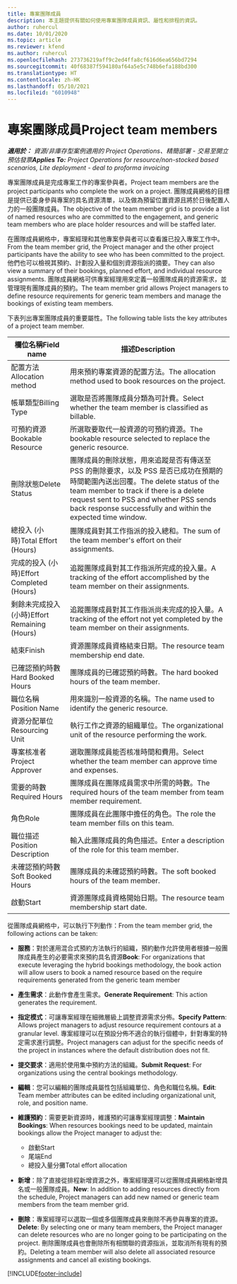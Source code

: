```yaml
---
title: 專案團隊成員
description: 本主題提供有關如何使用專案團隊成員資訊、屬性和排程的資訊。
author: ruhercul
ms.date: 10/01/2020
ms.topic: article
ms.reviewer: kfend
ms.author: ruhercul
ms.openlocfilehash: 273736219aff9c2ed4ffa8cf616d6ea656bd7294
ms.sourcegitcommit: 40f68387f594180af64a5e5c748b6efa188bd300
ms.translationtype: HT
ms.contentlocale: zh-HK
ms.lasthandoff: 05/10/2021
ms.locfileid: "6010948"
---
```

# <a name="project-team-members"></a><span data-ttu-id="943e3-103">專案團隊成員</span><span class="sxs-lookup"><span data-stu-id="943e3-103">Project team members</span></span>

<span data-ttu-id="943e3-104">_**適用於：** 資源/非庫存型案例適用的 Project Operations、精簡部署 - 交易至開立預估發票_</span><span class="sxs-lookup"><span data-stu-id="943e3-104">_**Applies To:** Project Operations for resource/non-stocked based scenarios, Lite deployment - deal to proforma invoicing_</span></span>

<span data-ttu-id="943e3-105">專案團隊成員是完成專案工作的專案參與者。</span><span class="sxs-lookup"><span data-stu-id="943e3-105">Project team members are the project participants who complete the work on a project.</span></span> <span data-ttu-id="943e3-106">團隊成員網格的目標是提供已委身參與專案的具名資源清單，以及做為預留位置資源且將於日後配置人力的一般團隊成員。</span><span class="sxs-lookup"><span data-stu-id="943e3-106">The objective of the team member grid is to provide a list of named resources who are committed to the engagement, and generic team members who are place holder resources and will be staffed later.</span></span>

<span data-ttu-id="943e3-107">在團隊成員網格中，專案經理和其他專案參與者可以查看誰已投入專案工作中。</span><span class="sxs-lookup"><span data-stu-id="943e3-107">From the team member grid, the Project manager and the other project participants have the ability to see who has been committed to the project.</span></span> <span data-ttu-id="943e3-108">他們也可以檢視其預約、計劃投入量和個別資源指派的摘要。</span><span class="sxs-lookup"><span data-stu-id="943e3-108">They can also view a summary of their bookings, planned effort, and individual resource assignments.</span></span> <span data-ttu-id="943e3-109">團隊成員網格可供專案經理用來定義一般團隊成員的資源需求，並管理現有團隊成員的預約。</span><span class="sxs-lookup"><span data-stu-id="943e3-109">The team member grid allows Project managers to define resource requirements for generic team members and manage the bookings of existing team members.</span></span>

<span data-ttu-id="943e3-110">下表列出專案團隊成員的重要屬性。</span><span class="sxs-lookup"><span data-stu-id="943e3-110">The following table lists the key attributes of a project team member.</span></span>

| <span data-ttu-id="943e3-111">欄位名稱</span><span class="sxs-lookup"><span data-stu-id="943e3-111">Field name</span></span>          | <span data-ttu-id="943e3-112">描述</span><span class="sxs-lookup"><span data-stu-id="943e3-112">Description</span></span>                                                                                                                                                                  |
|--------------------------|-----------------------------------------------------------------------------------------------------------------------------------------------------------------------------------|
| <span data-ttu-id="943e3-113">配置方法</span><span class="sxs-lookup"><span data-stu-id="943e3-113">Allocation method</span></span>        | <span data-ttu-id="943e3-114">用來預約專案資源的配置方法。</span><span class="sxs-lookup"><span data-stu-id="943e3-114">The allocation method used to book resources on the project.</span></span>                                                                         |
| <span data-ttu-id="943e3-115">帳單類型</span><span class="sxs-lookup"><span data-stu-id="943e3-115">Billing Type</span></span>             | <span data-ttu-id="943e3-116">選取是否將團隊成員分類為可計費。</span><span class="sxs-lookup"><span data-stu-id="943e3-116">Select whether the team member is classified as billable.</span></span>                                                                                                                                       |
| <span data-ttu-id="943e3-117">可預約資源</span><span class="sxs-lookup"><span data-stu-id="943e3-117">Bookable Resource</span></span>        | <span data-ttu-id="943e3-118">所選取要取代一般資源的可預約資源。</span><span class="sxs-lookup"><span data-stu-id="943e3-118">The bookable resource selected to replace the generic resource.</span></span>                                                                                                                   |
| <span data-ttu-id="943e3-119">刪除狀態</span><span class="sxs-lookup"><span data-stu-id="943e3-119">Delete Status</span></span>            | <span data-ttu-id="943e3-120">團隊成員的刪除狀態，用來追蹤是否有傳送至 PSS 的刪除要求，以及 PSS 是否已成功在預期的時間範圍內送出回覆。</span><span class="sxs-lookup"><span data-stu-id="943e3-120">The delete status of the team member to track if there is a delete request sent to PSS and whether PSS sends back response successfully and within the expected time window.</span></span> |
| <span data-ttu-id="943e3-121">總投入 (小時)</span><span class="sxs-lookup"><span data-stu-id="943e3-121">Total Effort (Hours)</span></span>     | <span data-ttu-id="943e3-122">團隊成員對其工作指派的投入總和。</span><span class="sxs-lookup"><span data-stu-id="943e3-122">The sum of the team member's effort on their assignments.</span></span>                                                                                                                         |
| <span data-ttu-id="943e3-123">完成的投入 (小時)</span><span class="sxs-lookup"><span data-stu-id="943e3-123">Effort Completed (Hours)</span></span> | <span data-ttu-id="943e3-124">追蹤團隊成員對其工作指派所完成的投入量。</span><span class="sxs-lookup"><span data-stu-id="943e3-124">A tracking of the effort accomplished by the team member on their assignments.</span></span>                                                                                           |
| <span data-ttu-id="943e3-125">剩餘未完成投入 (小時)</span><span class="sxs-lookup"><span data-stu-id="943e3-125">Effort Remaining (Hours)</span></span> | <span data-ttu-id="943e3-126">追蹤團隊成員對其工作指派尚未完成的投入量。</span><span class="sxs-lookup"><span data-stu-id="943e3-126">A tracking of the effort not yet completed by the team member on their assignments.</span></span>                                                                                    |
| <span data-ttu-id="943e3-127">結束</span><span class="sxs-lookup"><span data-stu-id="943e3-127">Finish</span></span>                   | <span data-ttu-id="943e3-128">資源團隊成員資格結束日期。</span><span class="sxs-lookup"><span data-stu-id="943e3-128">The resource team membership end date.</span></span>                                                                                                                                            |
| <span data-ttu-id="943e3-129">已確認預約時數</span><span class="sxs-lookup"><span data-stu-id="943e3-129">Hard Booked Hours</span></span>        | <span data-ttu-id="943e3-130">團隊成員的已確認預約時數。</span><span class="sxs-lookup"><span data-stu-id="943e3-130">The hard booked hours of the team member.</span></span>                                                                                                                                                                |
| <span data-ttu-id="943e3-131">職位名稱</span><span class="sxs-lookup"><span data-stu-id="943e3-131">Position Name</span></span>            | <span data-ttu-id="943e3-132">用來識別一般資源的名稱。</span><span class="sxs-lookup"><span data-stu-id="943e3-132">The name used to identify the generic resource.</span></span>                                                                                                                                   |
| <span data-ttu-id="943e3-133">資源分配單位</span><span class="sxs-lookup"><span data-stu-id="943e3-133">Resourcing Unit</span></span>          | <span data-ttu-id="943e3-134">執行工作之資源的組織單位。</span><span class="sxs-lookup"><span data-stu-id="943e3-134">The organizational unit of the resource performing the work.</span></span>                                                                                                                      |
| <span data-ttu-id="943e3-135">專案核准者</span><span class="sxs-lookup"><span data-stu-id="943e3-135">Project Approver</span></span>         | <span data-ttu-id="943e3-136">選取團隊成員能否核准時間和費用。</span><span class="sxs-lookup"><span data-stu-id="943e3-136">Select whether the team member can approve time and expenses.</span></span>                                                                                                                     |
| <span data-ttu-id="943e3-137">需要的時數</span><span class="sxs-lookup"><span data-stu-id="943e3-137">Required Hours</span></span>           | <span data-ttu-id="943e3-138">團隊成員在團隊成員需求中所需的時數。</span><span class="sxs-lookup"><span data-stu-id="943e3-138">The required hours of the team member from team member requirement.</span></span>                                                                                                                       |
| <span data-ttu-id="943e3-139">角色</span><span class="sxs-lookup"><span data-stu-id="943e3-139">Role</span></span>                     | <span data-ttu-id="943e3-140">團隊成員在此團隊中擔任的角色。</span><span class="sxs-lookup"><span data-stu-id="943e3-140">The role the team member fills on this team.</span></span>                                                                                                                                |
| <span data-ttu-id="943e3-141">職位描述</span><span class="sxs-lookup"><span data-stu-id="943e3-141">Position Description</span></span>     | <span data-ttu-id="943e3-142">輸入此團隊成員的角色描述。</span><span class="sxs-lookup"><span data-stu-id="943e3-142">Enter a description of the role for this team member.</span></span>                                                                                                                             |
| <span data-ttu-id="943e3-143">未確認預約時數</span><span class="sxs-lookup"><span data-stu-id="943e3-143">Soft Booked Hours</span></span>        | <span data-ttu-id="943e3-144">團隊成員的未確認預約時數。</span><span class="sxs-lookup"><span data-stu-id="943e3-144">The soft booked hours of the team member.</span></span>                                                                                                                                                                 |
| <span data-ttu-id="943e3-145">啟動</span><span class="sxs-lookup"><span data-stu-id="943e3-145">Start</span></span>                    | <span data-ttu-id="943e3-146">資源團隊成員資格開始日期。</span><span class="sxs-lookup"><span data-stu-id="943e3-146">The resource team membership start date.</span></span>                                                                                                                                          |

<span data-ttu-id="943e3-147">從團隊成員網格中，可以執行下列動作：</span><span class="sxs-lookup"><span data-stu-id="943e3-147">From the team member grid, the following actions can be taken:</span></span>

- <span data-ttu-id="943e3-148">**服務**：對於運用混合式預約方法執行的組織，預約動作允許使用者根據一般團隊成員產生的必要需求來預約具名資源</span><span class="sxs-lookup"><span data-stu-id="943e3-148">**Book**: For organizations that execute leveraging the hybrid bookings methodology, the book action will allow users to book a named resource based on the require requirements generated from the generic team member</span></span>
- <span data-ttu-id="943e3-149">**產生需求**：此動作會產生需求。</span><span class="sxs-lookup"><span data-stu-id="943e3-149">**Generate Requirement**: This action generates the requirement.</span></span>
- <span data-ttu-id="943e3-150">**指定模式**：可讓專案經理在細微層級上調整資源需求分佈。</span><span class="sxs-lookup"><span data-stu-id="943e3-150">**Specify Pattern**: Allows project managers to adjust resource requirement contours at a granular level.</span></span> <span data-ttu-id="943e3-151">專案經理可以在預設分佈不適合的執行個體中，針對專案的特定需求進行調整。</span><span class="sxs-lookup"><span data-stu-id="943e3-151">Project managers can adjust for the specific needs of the project in instances where the default distribution does not fit.</span></span>
- <span data-ttu-id="943e3-152">**提交要求**：適用於使用集中預約方法的組織。</span><span class="sxs-lookup"><span data-stu-id="943e3-152">**Submit Request**: For organizations using the central bookings methodology.</span></span>
- <span data-ttu-id="943e3-153">**編輯**：您可以編輯的團隊成員屬性包括組織單位、角色和職位名稱。</span><span class="sxs-lookup"><span data-stu-id="943e3-153">**Edit**: Team member attributes can be edited including organizational unit, role, and position name.</span></span>
- <span data-ttu-id="943e3-154">**維護預約**：需要更新資源時，維護預約可讓專案經理調整：</span><span class="sxs-lookup"><span data-stu-id="943e3-154">**Maintain Bookings**: When resources bookings need to be updated, maintain bookings allow the Project manager to adjust the:</span></span>

    - <span data-ttu-id="943e3-155">啟動</span><span class="sxs-lookup"><span data-stu-id="943e3-155">Start</span></span>
    - <span data-ttu-id="943e3-156">尾端</span><span class="sxs-lookup"><span data-stu-id="943e3-156">End</span></span>
    - <span data-ttu-id="943e3-157">總投入量分攤</span><span class="sxs-lookup"><span data-stu-id="943e3-157">Total effort allocation</span></span>

- <span data-ttu-id="943e3-158">**新增**：除了直接從排程新增資源之外，專案經理還可以從團隊成員網格新增具名或一般團隊成員。</span><span class="sxs-lookup"><span data-stu-id="943e3-158">**New**: In addition to adding resources directly from the schedule, Project managers can add new named or generic team members from the team member grid.</span></span>
- <span data-ttu-id="943e3-159">**刪除**：專案經理可以選取一個或多個團隊成員來刪除不再參與專案的資源。</span><span class="sxs-lookup"><span data-stu-id="943e3-159">**Delete**: By selecting one or many team members, the Project manager can delete resources who are no longer going to be participating on the project.</span></span> <span data-ttu-id="943e3-160">刪除團隊成員也會刪除所有相關聯的資源指派，並取消所有現有的預約。</span><span class="sxs-lookup"><span data-stu-id="943e3-160">Deleting a team member will also delete all associated resource assignments and  cancel all existing bookings.</span></span>


[!INCLUDE[footer-include](../includes/footer-banner.md)]